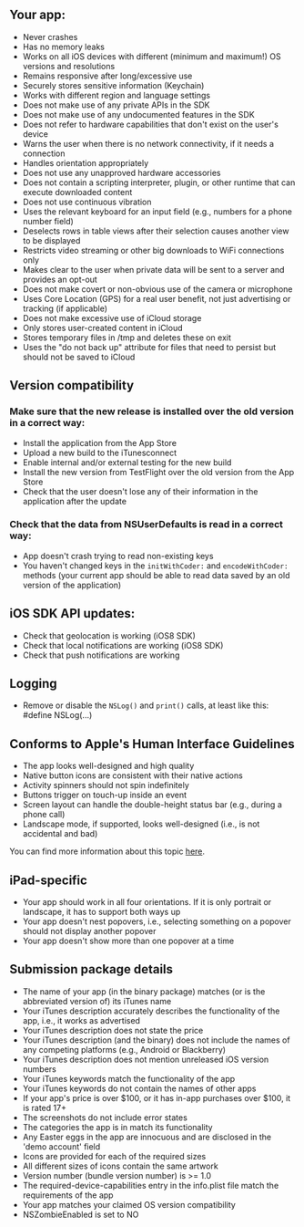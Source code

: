 ## Your app:

* Never crashes
* Has no memory leaks
* Works on all iOS devices with different (minimum and maximum!) OS versions and resolutions
* Remains responsive after long/excessive use
* Securely stores sensitive information (Keychain)
* Works with different region and language settings
* Does not make use of any private APIs in the SDK
* Does not make use of any undocumented features in the SDK
* Does not refer to hardware capabilities that don't exist on the user's device
* Warns the user when there is no network connectivity, if it needs a connection
* Handles orientation appropriately
* Does not use any unapproved hardware accessories
* Does not contain a scripting interpreter, plugin, or other runtime that can execute downloaded content
* Does not use continuous vibration
* Uses the relevant keyboard for an input field (e.g., numbers for a phone number field)
* Deselects rows in table views after their selection causes another view to be displayed
* Restricts video streaming or other big downloads to WiFi connections only
* Makes clear to the user when private data will be sent to a server and provides an opt-out
* Does not make covert or non-obvious use of the camera or microphone
* Uses Core Location (GPS) for a real user benefit, not just advertising or tracking (if applicable)
* Does not make excessive use of iCloud storage
* Only stores user-created content in iCloud
* Stores temporary files in /tmp and deletes these on exit
* Uses the "do not back up" attribute for files that need to persist but should not be saved to iCloud

## Version compatibility

### Make sure that the new release is installed over the old version in a correct way:

* Install the application from the App Store
* Upload a new build to the iTunesconnect
* Enable internal and/or external testing for the new build
* Install the new version from TestFlight over the old version from the App Store
* Check that the user doesn't lose any of their information in the application after the update

### Check that the data from NSUserDefaults is read in a correct way:

* App doesn't crash trying to read non-existing keys
* You haven't changed keys in the `initWithCoder:` and `encodeWithCoder:` methods (your current app should be able to read data saved by an old version of the application)  

## iOS SDK API updates:

* Check that geolocation is working (iOS8 SDK)
* Check that local notifications are working (iOS8 SDK)
* Check that push notifications are working

## Logging

* Remove or disable the `NSLog()` and `print()` calls, at least like this: #define NSLog(...)  

## Conforms to Apple's Human Interface Guidelines

* The app looks well-designed and high quality
* Native button icons are consistent with their native actions
* Activity spinners should not spin indefinitely
* Buttons trigger on touch-up inside an event
* Screen layout can handle the double-height status bar (e.g., during a phone call)
* Landscape mode, if supported, looks well-designed (i.e., is not accidental and bad)

You can find more information about this topic [here](https://developer.apple.com/design/human-interface-guidelines/).

## iPad-specific

* Your app should work in all four orientations. If it is only portrait or landscape, it has to support both ways up
* Your app doesn't nest popovers, i.e., selecting something on a popover should not display another popover
* Your app doesn't show more than one popover at a time

## Submission package details

* The name of your app (in the binary package) matches (or is the abbreviated version of) its iTunes name
* Your iTunes description accurately describes the functionality of the app, i.e., it works as advertised
* Your iTunes description does not state the price
* Your iTunes description (and the binary) does not include the names of any competing platforms (e.g., Android or Blackberry)
* Your iTunes description does not mention unreleased iOS version numbers
* Your iTunes keywords match the functionality of the app
* Your iTunes keywords do not contain the names of other apps
* If your app's price is over $100, or it has in-app purchases over $100, it is rated 17+
* The screenshots do not include error states
* The categories the app is in match its functionality
* Any Easter eggs in the app are innocuous and are disclosed in the 'demo account' field
* Icons are provided for each of the required sizes
* All different sizes of icons contain the same artwork
* Version number (bundle version number) is >= 1.0
* The required-device-capabilities entry in the info.plist file match the requirements of the app
* Your app matches your claimed OS version compatibility
* NSZombieEnabled is set to NO
